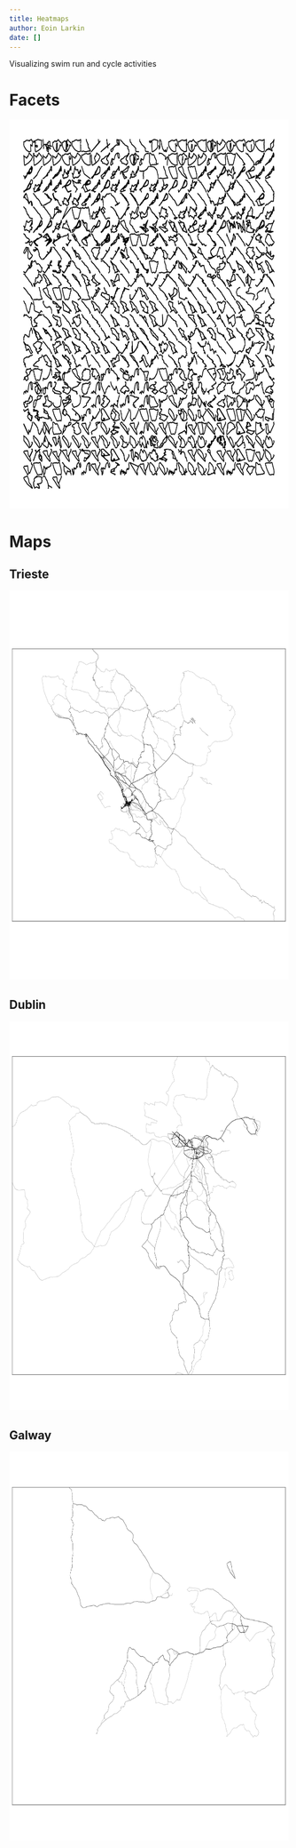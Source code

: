 ```yaml
---
title: Heatmaps
author: Eoin Larkin
date: []
---
```


Visualizing swim run and cycle activities

# Facets
<img src="/./heatmaps_files/facets001.png" alt="Facets plot" width="700px" height="700px"/>

# Maps

## Trieste
<img src="/./heatmaps_files/map_trieste.png" alt="" width="700px" height="700px"/>

## Dublin
<img src="/./heatmaps_files/map_dublin.png" alt="" width="700px" height="700px"/>

## Galway
<img src="/./heatmaps_files/map_galway.png" alt="" width="700px" height="700px"/>


